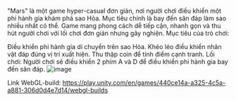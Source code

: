 "Mars" là một game hyper-casual đơn giản, nơi người chơi điều khiển một phi hành gia khám phá sao Hỏa. Mục tiêu chính là bay đến sân đáp làm sao nhiều nhất có thể. Game mang phong cách dễ tiếp cận, nhanh gọn và thu hút người chơi với lối chơi đơn giản nhưng gây nghiện.
Mục tiêu của trò chơi:

Điều khiển phi hành gia di chuyển trên sao Hỏa.
Khéo léo điều khiển nhân vật đáp đúng vị trí xuất hiện.
Thu thập coin để tính điểm cạnh tranh.
Lối chơi:
Người chơi sẽ điều khiển 2 phím A và D để điều khiển phi hành gia bay đến sân đáp.
![image](https://github.com/user-attachments/assets/3c3518fd-55ee-41f8-bb9e-c2f1c43e13a6)

Link WebGL-build:
https://play.unity.com/en/games/440ce14a-a325-4c5a-a881-306d0d4e7d14/webgl-builds
